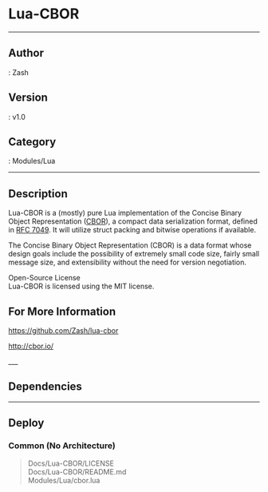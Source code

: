 # Lua-CBOR
___

## Author
 : Zash

## Version
 : v1.0

## Category
 : Modules/Lua
___

## Description
<p>Lua-CBOR is a (mostly) pure Lua implementation of the Concise Binary Object Representation (<a href="http://cbor.io/">CBOR</a>), a compact data serialization format, defined in <a href="http://tools.ietf.org/html/rfc7049">RFC 7049</a>. It will utilize struct packing and bitwise operations if available.</p>

<p>The Concise Binary Object Representation (CBOR) is a data format whose design goals include the possibility of extremely small code size, fairly small message size, and extensibility without the need for version negotiation.</p>

<p>Open-Source License<br>
Lua-CBOR is licensed using the MIT license.</p>

<h2>For More Information</h2>
<p><a href="https://github.com/Zash/lua-cbor">https://github.com/Zash/lua-cbor</a><p>

<p><a href="http://cbor.io/">http://cbor.io/</a></p>
___

## Dependencies


___

## Deploy

### Common (No Architecture)

> Docs/Lua-CBOR/LICENSE  
> Docs/Lua-CBOR/README.md  
> Modules/Lua/cbor.lua  
